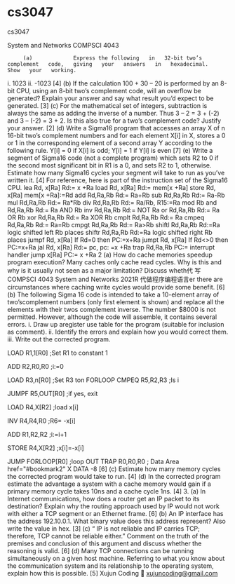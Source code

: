 # cs3047
cs3047


System and Networks COMPSCI 4043 

         (a)             Express the following   in   32-bit two’s   complement   code,   giving   your   answers   in   hexadecimal.   Show   your   working.

i. 1023 ii. -1023 [4] (b) If the calculation 100 + 30 – 20 is performed by an 8-bit CPU, using an 8-bit two’s complement code, will an overflow be generated? Explain your answer and say what result you’d expect to be generated. [3] (c) For the mathematical set of integers, subtraction is always the same as adding the inverse of a number. Thus 3 – 2 = 3 + (-2) and 3 – (-2) = 3 + 2. Is this also true for a two’s complement code? Justify your answer. [2] (d) Write a Sigma16 program that accesses an array X of n 16-bit two’s complement numbers and for each element X[i] in X, stores a 0 or 1 in the corresponding element of a second array Y according to the following rule. Y[i] = 0 if X[i] is odd; Y[i] = 1 if Y[i] is even [7] (e) Write a segment of Sigma16 code (not a complete program) which sets R2 to 0 if the second most significant bit in R1 is a 0, and sets R2 to 1, otherwise. Estimate how many Sigma16 cycles your segment will take to run as you’ve written it. [4] For reference, here is part of the instruction set of the Sigma16 CPU. lea Rd, x[Ra] Rd:= x +Ra load Rd, x[Ra] Rd:= mem[x +Ra] store Rd, x[Ra] mem[x +Ra]:=Rd add Rd,Ra,Rb Rd:= Ra+Rb sub Rd,Ra,Rb Rd:= Ra-Rb mul Rd,Ra,Rb Rd:= Ra*Rb div Rd,Ra,Rb Rd:= Ra/Rb, R15:=Ra mod Rb and Rd,Ra,Rb Rd:= Ra AND Rb inv Rd,Ra,Rb Rd:= NOT Ra or Rd,Ra,Rb Rd:= Ra OR Rb xor Rd,Ra,Rb Rd:= Ra XOR Rb cmplt Rd,Ra,Rb Rd:= Ra
cmpeq Rd,Ra,Rb Rd:= Ra=Rb cmpgt Rd,Ra,Rb Rd:= Ra>Rb shiftl Rd,Ra,Rb Rd:=Ra logic shifted left Rb places shiftr Rd,Ra,Rb Rd:=Ra logic shifted right Rb places jumpf Rd, x[Ra] If Rd=0 then PC:=x+Ra jumpt Rd, x[Ra] If Rd<>0 then PC:=x+Ra jal Rd, x[Ra] Rd:= pc, pc: =x +Ra trap Rd,Ra,Rb PC:= interrupt handler jump x[Ra] PC:= x +Ra 2 (a) How do cache memories speedup program execution? Many caches only cache read cycles. Why is this and why is it usually not seen as a major limitation? Discuss wheth代 写COMPSCI 4043 System and Networks 2021R 代做程序编程语言er there are circumstances where caching write cycles would provide some benefit. [6] (b) The following Sigma 16 code is intended to take a 10-element array of two’scomplement numbers (only first element is shown) and replace all the elements with their twos complement inverse. The number $8000 is not permitted. However, although the code will assemble, it contains several errors. i. Draw up aregister use table for the program (suitable for inclusion as comment). ii. Identify the errors and explain how you would correct them. iii. Write out the corrected program.

LOAD R1,1[R0] ;Set R1 to constant 1

ADD R2,R0,R0 ;i:=0

LOAD R3,n[R0] ;Set R3 ton FORLOOP CMPEQ R5,R2,R3 ;Is i

JUMPF R5,OUT[R0] ;if yes, exit

LOAD R4,X[R2] ;load x[i]

INV R4,R4,R0 ;R6= -x[i]

ADD R1,R2,R2 ;i:=i+1

STORE R4,X[R2] ;x[i]=-x[i]

JUMP FORLOOP[R0] ;loop OUT TRAP R0,R0,R0 ; Data Area href="#bookmark2" X DATA -8 [6] (c) Estimate how many memory cycles the corrected program would take to run. [4] (d) In the corrected program estimate the advantage a system with a cache memory would gain if a primary memory cycle takes 10ns and a cache cycle 1ns. [4] 3. (a) In Internet communications, how does a router get an IP packet to its destination? Explain why the routing approach used by IP would not work with either a TCP segment or an Ethernet frame. [6] (b) An IP interface has the address 192.10.0.1. What binary value does this address represent? Also write the value in hex. [3] (c) “ IP is not reliable and IP carries TCP; therefore, TCP cannot be reliable either.” Comment on the truth of the premises and conclusion of this argument and discuss whether the reasoning is valid. [6] (d) Many TCP connections can be running simultaneously on a given host machine. Referring to what you know about the communication system and its relationship to the operating system, explain how this is possible. [5]
Xujun Coding 📧 xujuncoding@gmail.com
